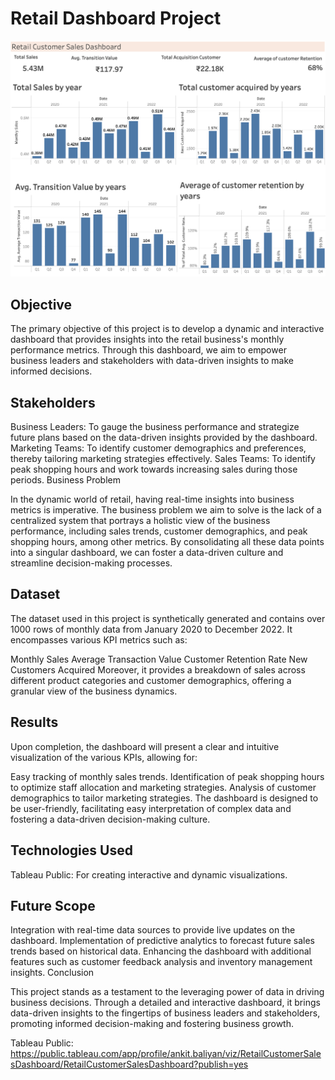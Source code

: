 # Retail Dashboard Project

![Retail Customer Sales Dashboard](Retail_dashboard_v1.png)



## Objective

The primary objective of this project is to develop a dynamic and interactive dashboard that provides insights into the retail business's monthly performance metrics. Through this dashboard, we aim to empower business leaders and stakeholders with data-driven insights to make informed decisions.

## Stakeholders

Business Leaders: To gauge the business performance and strategize future plans based on the data-driven insights provided by the dashboard.
Marketing Teams: To identify customer demographics and preferences, thereby tailoring marketing strategies effectively.
Sales Teams: To identify peak shopping hours and work towards increasing sales during those periods.
Business Problem

In the dynamic world of retail, having real-time insights into business metrics is imperative. The business problem we aim to solve is the lack of a centralized system that portrays a holistic view of the business performance, including sales trends, customer demographics, and peak shopping hours, among other metrics. By consolidating all these data points into a singular dashboard, we can foster a data-driven culture and streamline decision-making processes.

## Dataset

The dataset used in this project is synthetically generated and contains over 1000 rows of monthly data from January 2020 to December 2022. It encompasses various KPI metrics such as:

  Monthly Sales
  Average Transaction Value
  Customer Retention Rate
  New Customers Acquired
Moreover, it provides a breakdown of sales across different product categories and customer demographics, offering a granular view of the business dynamics.

## Results

Upon completion, the dashboard will present a clear and intuitive visualization of the various KPIs, allowing for:

Easy tracking of monthly sales trends.
Identification of peak shopping hours to optimize staff allocation and marketing strategies.
Analysis of customer demographics to tailor marketing strategies.
The dashboard is designed to be user-friendly, facilitating easy interpretation of complex data and fostering a data-driven decision-making culture.

## Technologies Used

Tableau Public: For creating interactive and dynamic visualizations. 

## Future Scope

Integration with real-time data sources to provide live updates on the dashboard.
Implementation of predictive analytics to forecast future sales trends based on historical data.
Enhancing the dashboard with additional features such as customer feedback analysis and inventory management insights.
Conclusion

This project stands as a testament to the leveraging power of data in driving business decisions. Through a detailed and interactive dashboard, it brings data-driven insights to the fingertips of business leaders and stakeholders, promoting informed decision-making and fostering business growth.


Tableau Public: https://public.tableau.com/app/profile/ankit.baliyan/viz/RetailCustomerSalesDashboard/RetailCustomerSalesDashboard?publish=yes

